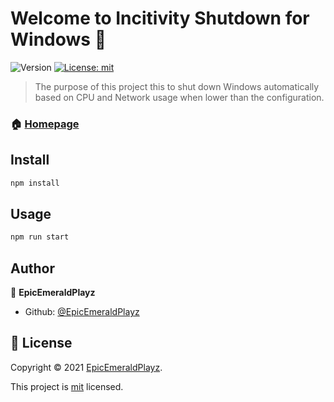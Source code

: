 # Welcome to Incitivity Shutdown for Windows 👋
![Version](https://img.shields.io/badge/version-1.18-blue.svg?cacheSeconds=2592000)
[![License: mit](https://img.shields.io/badge/License-mit-green.svg)](https://github.com/EpicEmeraldPlayz/nodejs-inactivity-shutdown-windows/blob/master/LICENSE)

> The purpose of this project this to shut down Windows automatically based on CPU and Network usage when lower than the configuration.

### 🏠 [Homepage](https://github.com/EpicEmeraldPlayz/nodejs-inactivity-shutdown-windows/)

## Install

```sh
npm install
```

## Usage

```sh
npm run start
```

## Author

👤 **EpicEmeraldPlayz**

* Github: [@EpicEmeraldPlayz](https://github.com/EpicEmeraldPlayz)

## 📝 License

Copyright © 2021 [EpicEmeraldPlayz](https://github.com/EpicEmeraldPlayz).

This project is [mit](https://github.com/EpicEmeraldPlayz/nodejs-inactivity-shutdown-windows/blob/main/LICENSE) licensed.
